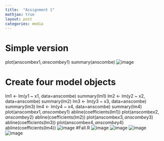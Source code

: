 ```yaml
---
title:  "Assignment 1"
mathjax: true
layout: post
categories: media
---
```

# Simple version
plot(anscombe$x1,anscombe$y1)
summary(anscombe)
![image](https://github.com/yichao2022/yichao202310.github.io/assets/113857588/a4cc4560-1ed1-498c-bb92-228645bb03b7)
# Create four model objects
lm1 <- lm(y1 ~ x1, data=anscombe)
summary(lm1)
lm2 <- lm(y2 ~ x2, data=anscombe)
summary(lm2)
lm3 <- lm(y3 ~ x3, data=anscombe)
summary(lm3)
lm4 <- lm(y4 ~ x4, data=anscombe)
summary(lm4)
plot(anscombe$x1,anscombe$y1)
abline(coefficients(lm1))
plot(anscombe$x2,anscombe$y2)
abline(coefficients(lm2))
plot(anscombe$x3,anscombe$y3)
abline(coefficients(lm3))
plot(anscombe$x4,anscombe$y4)
abline(coefficients(lm4))
![image](https://github.com/yichao2022/yichao202310.github.io/assets/113857588/b0d9616e-f0bf-48db-ae09-4991b4c9f05d)
#Fall.R
![image](https://github.com/yichao2022/yichao202310.github.io/assets/113857588/b3c5fe03-d934-46e9-9b58-7693c11cf4da)
![image](https://github.com/yichao2022/yichao202310.github.io/assets/113857588/eeea2c19-35c7-44bd-9297-7f46eb51aa6e)
![image](https://github.com/yichao2022/yichao202310.github.io/assets/113857588/41ea21d0-5e87-4f9f-aa2b-332ee5b686d4)
![image](https://github.com/yichao2022/yichao202310.github.io/assets/113857588/56546c04-bdcd-4302-a752-67aee29f8b65)




